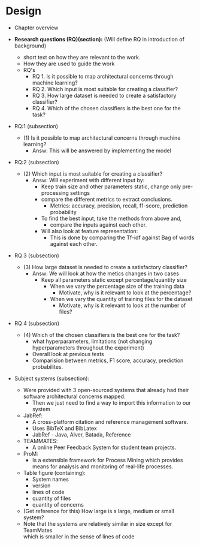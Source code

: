 # Design 
* Chapter overview

* __Research questions (RQ)(section):__
(Will define RQ in introduction of background)
  * short text on how they are relevant to the work.
  * How they are used to guide the work
  * RQ's 
    * RQ 1. Is it possible to map architectural concerns through machine learning?  
    * RQ 2. Which input is most suitable for creating a classifier?
    * RQ 3. How large dataset is needed to create a satisfactory classifier?
    * RQ 4. Which of the chosen classifiers is the best one for the task?
    
* RQ:1 (subsection)
  * (1) Is it possible to map architectural concerns through machine learning?  
      * Answ: This will be answered by implementing the model

* RQ:2 (subsection)  
  * (2) Which input is most suitable for creating a classifier?  
    * Answ: Will experiment with different input by:  
        * Keep train size and other parameters static, change only pre-processing settings  
        * compare the different metrics to extract conclusions.   
          * Metrics: accuracy, precision, recall, f1-score, prediction probability   
        * To find the best input, take the methods from above and,   
          * compare the inputs against each other.  
        * Will also look at feature representation:  
          * This is done by comparing the Tf-idf against Bag of words   
            against each other.  
            
* RQ 3 (subsection)
  * (3) How large dataset is needed to create a satisfactory classifier?
    * Answ: We will look at how the metics changes in two cases  
      * Keep all parameters static except percentage/quantity size   
        * When we vary the percentage size of the training data   
          * Motivate, why is it relevant to look at the percentage?  
        * When we vary the quantity of training files for the dataset  
          * Motivate, why is it relevant to look at the number of files?  

* RQ 4 (subsection)
  * (4) Which of the chosen classifiers is the best one for the task?
      * what hyperparameters, limitations (not changing hyperparameters throughout the experiment) 
      * Overall look at previous tests
      * Comparision between metrics, F1 score, accuracy, prediction probabilites. 


* Subject systems (subsection):
    * Were provided with 3 open-sourced systems that already had their 
      software architectural concerns mapped.
      * Then we just need to find a way to import this information to our system
    * JabRef:
      * A cross-platform citation and reference management software.
      * Uses BibTeX and BibLatex
      * JabRef - Java, Alver, Batada, Reference
    * TEAMMATES:
      * A online Peer Feedback System for student team projects.
    * ProM:
      * Is a extensible framework for Process Mining which provides means for 
        analysis and monitoring of real-life processes.
    * Table figure (containing):
      * System names
      * version
      * lines of code
      * quantity of files
      * quantity of concerns
    * (Get reference for this) How large is a large, medium or small system? 
    * Note that the systems are relatively similar in size except for TeamMates  
      which is smaller in the sense of lines of code
      

